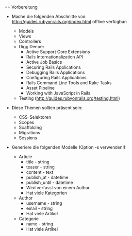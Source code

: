 == Vorbereitung

* Mache die folgenden Abschnitte von http://guides.rubyonrails.org/index.html offline verfügbar:
    * Models
    * Views
    * Controllers
    * Digg Deeper
        * Active Support Core Extensions
        * Rails Internationalization API
        * Active Job Basics
        * Securing Rails Applications
        * Debugging Rails Applications
        * Configuring Rails Applications
        * Rails Command Line Tools and Rake Tasks
        * Asset Pipeline
        * Working with JavaScript in Rails
    * Testing (http://guides.rubyonrails.org/testing.html)
* Diese Themen sollten präsent sein:
    * CSS-Selektoren
    * Scopes
    * Scaffolding
    * Migrations
    * Sessions

* Generiere die folgenden Modelle (Option -s verwenden!):
    * Article
        * title - string
        * teaser - string
        * content - text
        * publish_at - datetime
        * publish_until - datetime
        * Wird verfasst von einem Author
        * Hat viele Kategorien
    * Author
        * username - string
        * email - string
        * Hat viele Artikel
    * Categorie
        * name - string
        * Hat viele Artikel